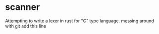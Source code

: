# scanner
Attempting to write a lexer in rust for "C" type language. 
messing around with git
add this line


